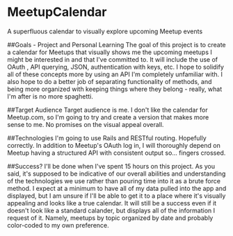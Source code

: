 # MeetupCalendar
A superfluous calendar to visually explore upcoming Meetup events

##Goals - Project and Personal Learning
The goal of this project is to create a calendar for Meetups that visually shows me the upcoming meetups I might be interested in and that I've committed to. It will include the use of OAuth , API querying, JSON, authentication with keys, etc. I hope to solidify all of these concepts more by using an API I'm completely unfamiliar with. I also hope to do a better job of separating functionality of methods, and being more organized with keeping things where they belong - really, what I'm after is no more spaghetti.

##Target Audience
Target audience is me. I don't like the calendar for Meetup.com, so I'm going to try and create a version that makes more sense to me. No promises on the visual appeal overall.

##Technologies
I'm going to use Rails and RESTful routing. Hopefully correctly. In addition to Meetup's OAuth log in, I will thoroughly depend on Meetup having a structured API with consistent output so... fingers crossed.

##Success?
I'll be done when I've spent 15 hours on this project. As you said, it's supposed to be indicative of our overall abilities and understanding of the technologies we use rather than pouring time into it as a brute force method. I expect at a minimum to have all of my data pulled into the app and displayed, but I am unsure if I'll be able to get it to a place where it's visually appealing and looks like a true calendar. It will still be a success even if it doesn't look like a standard calander, but displays all of the information I request of it. Namely, meetups by topic organized by date and probably color-coded to my own preference.
